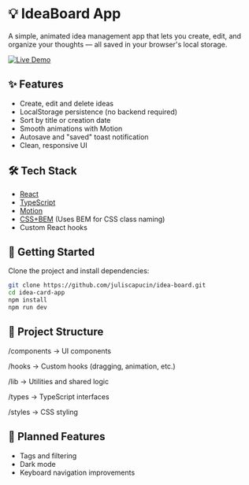 # 💡 IdeaBoard App

A simple, animated idea management app that lets you create, edit, and organize your thoughts — all saved in your browser's local storage.

[![Live Demo](https://img.shields.io/badge/Live%20Demo-646CFF)](https://juliscapucin-idea-board.vercel.app/)

## ✨ Features

- Create, edit and delete ideas
- LocalStorage persistence (no backend required)
- Sort by title or creation date
- Smooth animations with Motion
- Autosave and "saved" toast notification
- Clean, responsive UI

## 🛠 Tech Stack

- [React](https://reactjs.org/)
- [TypeScript](https://www.typescriptlang.org/)
- [Motion](https://motion.dev/docs/react-quick-start)
- [CSS+BEM](https://getbem.com/) (Uses BEM for CSS class naming)
- Custom React hooks

## 🚀 Getting Started

Clone the project and install dependencies:

```bash
git clone https://github.com/juliscapucin/idea-board.git
cd idea-card-app
npm install
npm run dev
```

## 📁 Project Structure

/components → UI components

/hooks → Custom hooks (dragging, animation, etc.)

/lib → Utilities and shared logic

/types → TypeScript interfaces

/styles → CSS styling

## 🔮 Planned Features

- Tags and filtering
- Dark mode
- Keyboard navigation improvements

